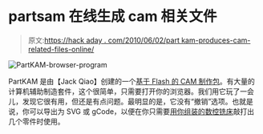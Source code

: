 # partsam 在线生成 cam 相关文件

> 原文:[https://hack aday . com/2010/06/02/part kam-produces-cam-related-files-online/](https://hackaday.com/2010/06/02/partkam-produces-cam-related-files-online/)

![](../Images/d820a03996ff4d9dd14492e503fa07eb.png "PartKAM-browser-program")

PartKAM 是由【Jack Qiao】创建的一个[基于 Flash 的 CAM 制作包](http://www.cnczone.com/forums/showthread.php?t=106198)。有大量的计算机辅助制造套件，这个很简单，只需要打开你的浏览器。我们用它玩了一会儿，发现它很有用，但还是有点问题。最明显的是，它没有“撤销”选项。也就是说，你可以导出为 SVG 或 gCode，以便在你只需要[用你组装的](http://hackaday.com/2009/02/01/generating-g-code-with-common-lisp/)[数控铣床](http://hackaday.com/2010/03/24/arm-based-cnc-mill-needs-no-computer/)敲打出几个零件时使用。